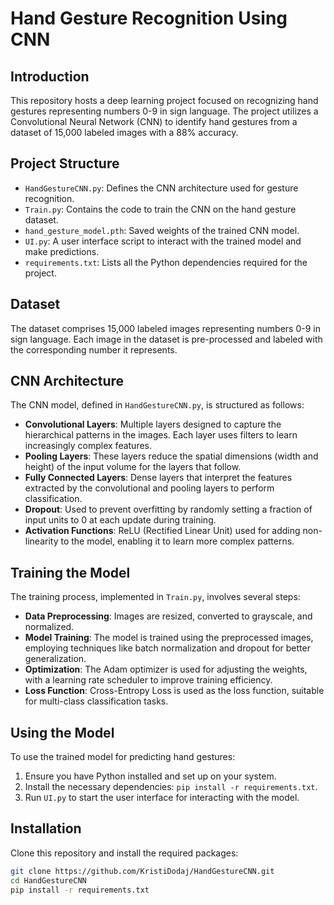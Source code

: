 # Hand Gesture Recognition Using CNN 

## Introduction

This repository hosts a deep learning project focused on recognizing hand gestures representing numbers 0-9 in sign language. The project utilizes a Convolutional Neural Network (CNN) to identify hand gestures from a dataset of 15,000 labeled images with a 88% accuracy.

## Project Structure

- `HandGestureCNN.py`: Defines the CNN architecture used for gesture recognition.
- `Train.py`: Contains the code to train the CNN on the hand gesture dataset.
- `hand_gesture_model.pth`: Saved weights of the trained CNN model.
- `UI.py`: A user interface script to interact with the trained model and make predictions.
- `requirements.txt`: Lists all the Python dependencies required for the project.

## Dataset

The dataset comprises 15,000 labeled images representing numbers 0-9 in sign language. Each image in the dataset is pre-processed and labeled with the corresponding number it represents.

## CNN Architecture

The CNN model, defined in `HandGestureCNN.py`, is structured as follows:

- **Convolutional Layers**: Multiple layers designed to capture the hierarchical patterns in the images. Each layer uses filters to learn increasingly complex features.
- **Pooling Layers**: These layers reduce the spatial dimensions (width and height) of the input volume for the layers that follow.
- **Fully Connected Layers**: Dense layers that interpret the features extracted by the convolutional and pooling layers to perform classification.
- **Dropout**: Used to prevent overfitting by randomly setting a fraction of input units to 0 at each update during training.
- **Activation Functions**: ReLU (Rectified Linear Unit) used for adding non-linearity to the model, enabling it to learn more complex patterns.

## Training the Model

The training process, implemented in `Train.py`, involves several steps:

- **Data Preprocessing**: Images are resized, converted to grayscale, and normalized.
- **Model Training**: The model is trained using the preprocessed images, employing techniques like batch normalization and dropout for better generalization.
- **Optimization**: The Adam optimizer is used for adjusting the weights, with a learning rate scheduler to improve training efficiency.
- **Loss Function**: Cross-Entropy Loss is used as the loss function, suitable for multi-class classification tasks.

## Using the Model

To use the trained model for predicting hand gestures:

1. Ensure you have Python installed and set up on your system.
2. Install the necessary dependencies: `pip install -r requirements.txt`.
3. Run `UI.py` to start the user interface for interacting with the model.

## Installation

Clone this repository and install the required packages:

```bash
git clone https://github.com/KristiDodaj/HandGestureCNN.git
cd HandGestureCNN
pip install -r requirements.txt
